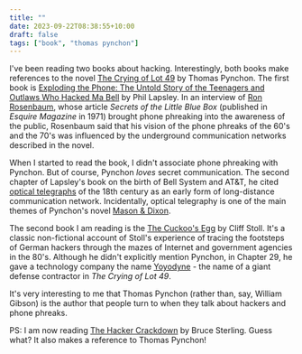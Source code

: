```yaml
---
title: ""
date: 2023-09-22T08:38:55+10:00
draft: false
tags: ["book", "thomas pynchon"]
---
```

I've been reading two books about hacking. Interestingly, both books make references to the novel [The Crying of Lot 49](https://en.wikipedia.org/wiki/The_Crying_of_Lot_49) by Thomas Pynchon. The first book is [Exploding the Phone: The Untold Story of the Teenagers and Outlaws Who Hacked Ma Bell](http://explodingthephone.com) by Phil Lapsley. In an interview of [Ron Rosenbaum](https://en.wikipedia.org/wiki/Ron_Rosenbaum), whose article _Secrets of the Little Blue Box_ (published in _Esquire Magazine_ in 1971) brought phone phreaking into the awareness of the public, Rosenbaum said that his vision of the phone phreaks of the 60's and the 70's was influenced by the underground communication networks described in the novel. 

When I started to read the book, I didn't associate phone phreaking with Pynchon. But of course, Pynchon _loves_ secret communication. The second chapter of Lapsley's book on the birth of Bell System and AT&T, he cited [optical telegraphs](https://en.wikipedia.org/wiki/Optical_telegraph) of the 18th century as an early form of long-distance communication network. Incidentally, optical telegraphy is one of the main themes of Pynchon's novel [Mason & Dixon](https://en.wikipedia.org/wiki/Mason_%26_Dixon).

The second book I am reading is the [The Cuckoo's Egg](https://en.wikipedia.org/wiki/The_Cuckoo's_Egg_(book)) by Cliff Stoll. It's a classic non-fictional account of Stoll's experience of tracing the footsteps of German hackers through the mazes of Internet and government agencies in the 80's. Although he didn't explicitly mention Pynchon, in Chapter 29, he gave a technology company the name [Yoyodyne](https://en.wikipedia.org/wiki/Yoyodyne) - the name of a giant defense contractor in _The Crying of Lot 49_. 

It's very interesting to me that Thomas Pynchon (rather than, say, William Gibson) is the author that people turn to when they talk about hackers and phone phreaks.

PS: I am now reading [The Hacker Crackdown](https://www.mit.edu/hacker/hacker.html) by Bruce Sterling. Guess what? It also makes a reference to Thomas Pynchon!
